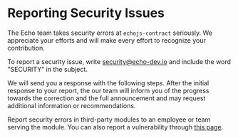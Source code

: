 # Reporting Security Issues

The Echo team takes security errors at `echojs-contract` seriously. We appreciate your efforts and will make every effort to recognize your contribution.

To report a security issue, write [security@echo-dev.io](mailto:security@echo-dev.io) and include the word "SECURITY" in the subject.

We will send you a response with the following steps. After the initial response to your report,
the our team will inform you of the progress towards the correction and the full announcement
and may request additional information or recommendations.

Report security errors in third-party modules to an employee or team serving the module.
You can also report a vulnerability through [this page](https://www.npmjs.com/advisories/report).
